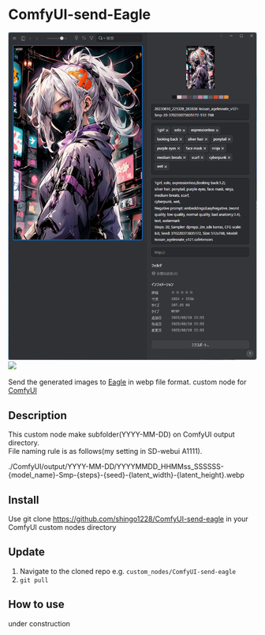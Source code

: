 # ComfyUI-send-Eagle
![](misc/sss_top_eagle_ss.png)
![](misc/workflow.svg)


Send the generated images to [Eagle](https://en.eagle.cool/) in webp file format. custom node for [ComfyUI](https://github.com/comfyanonymous/ComfyUI)

## Description
This custom node make subfolder(YYYY-MM-DD) on ComfyUI output directory.<br>
File naming rule is as follows(my setting in SD-webui A1111).

./ComfyUI/output/YYYY-MM-DD/YYYYMMDD_HHMMss_SSSSSS-{model_name}-Smp-{steps}-{seed}-{latent_width}-{latent_height}.webp

## Install
Use git clone https://github.com/shingo1228/ComfyUI-send-eagle in your ComfyUI custom nodes directory
## Update
1. Navigate to the cloned repo e.g. `custom_nodes/ComfyUI-send-eagle`
2. `git pull`
## How to use
under construction
